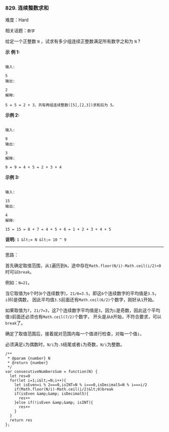### 829. 连续整数求和

难度：Hard

相关话题：`数学`

给定一个正整数  `N` ，试求有多少组连续正整数满足所有数字之和为  `N` ?



 **示**  **例 1:** 





```

输入: 

5
输出: 

2
解释: 

5 = 5 = 2 + 3，共有两组连续整数([5],[2,3])求和后为 5。
```

 **示例 2:** 





```

输入: 

9
输出: 

3
解释: 

9 = 9 = 4 + 5 = 2 + 3 + 4
```

 **示例 3:** 





```

输入: 

15
输出: 

4
解释: 

15 = 15 = 8 + 7 = 4 + 5 + 6 = 1 + 2 + 3 + 4 + 5
```

 **说明:**  `1 &lt;= N &lt;= 10 ^ 9` 




-----

思路：

首先确定取值范围，从`1`遍历到`N`，途中存在`Math.floor(N/i)-Math.ceil(i/2)<0`时可以`break`。

例如：`N=21`，

当它取值为`6`个时(`6`个连续数字)，`21/6=3.5`，即这`6`个连续数字的平均值是`3.5`，`i`(6)是偶数，
因此平均值`3.5`前面还有`Math.ceil(6/2)`个数字，刚好从`1`开始。

如果取值为`7`，`21/7=3`，这7个连续数字平均值是`3`，因为`i`是奇数，因此这个平均值`3`前面还必须也有`Math.ceil(7/2)`个数字，
开头是从`0`开始，不符合要求，可以`break`了。

确定了取值范围后，接着就对范围内每一个值进行检查，对每一个值`i`，

必须满足`i`为偶数时，`N/i`为`.5`结尾或者`i`为奇数，`N/i`为整数。




```
/**
 * @param {number} N
 * @return {number}
 */
var consecutiveNumbersSum = function(N) {
  let res=0
  for(let i=1;i&lt;=N;i++){
    let isEven=i % 2===0,isINT=N % i===0,isDecimal5=N % i===i/2
    if(Math.floor(N/i)-Math.ceil(i/2)&lt;0)break
    if(isEven &amp;&amp; isDecimal5){
      res++
    }else if(!isEven &amp;&amp; isINT){
      res++
    }
  }
  return res
};



```

